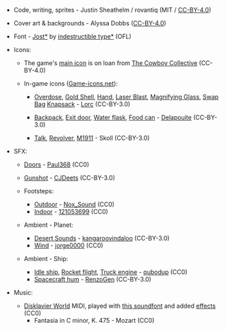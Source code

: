 * Code, writing, sprites - Justin Sheathelm / rovantiq (MIT / [CC-BY-4.0](https://creativecommons.org/licenses/by/4.0/))


* Cover art & backgrounds - Alyssa Dobbs ([CC-BY-4.0](https://creativecommons.org/licenses/by/4.0/))


* Font -  [Jost*](https://indestructibletype.com/Jost.html) by [indestructible type*](https://indestructibletype.com/Home.html) (OFL)


* Icons:

    * The game's [main icon](https://raw.githubusercontent.com/CowboyCollective/CowboyCollective.github.io/master/Favicon.png) is on loan from [The Cowboy Collective](https://cowboycollective.cc/) (CC-BY-4.0)

    * In-game icons ([Game-icons.net](https://game-icons.net)):

        * [Overdose](https://game-icons.net/1x1/lorc/overdose.html), [Gold Shell](https://game-icons.net/1x1/lorc/gold-shell.html), [Hand](https://game-icons.net/1x1/lorc/hand.html), [Laser Blast](https://game-icons.net/1x1/lorc/laser-blast.html), [Magnifying Glass](https://game-icons.net/1x1/lorc/magnifying-glass.html), [Swap Bag](https://game-icons.net/1x1/lorc/swap-bag.html) [Knapsack](https://game-icons.net/1x1/lorc/knapsack.html) - [Lorc](http://lorcblog.blogspot.com/) (CC-BY-3.0)

        * [Backpack](https://game-icons.net/1x1/delapouite/backpack.html), [Exit door](https://game-icons.net/1x1/delapouite/exit-door.html), [Water flask](https://game-icons.net/1x1/delapouite/water-flask.html), [Food can](https://game-icons.net/1x1/delapouite/opened-food-can.html) - [Delapouite](http://delapouite.com/) (CC-BY-3.0)

        * [Talk](https://game-icons.net/1x1/skoll/talk.html), [Revolver](https://game-icons.net/1x1/skoll/revolver.html), [M1911](https://game-icons.net/1x1/skoll/colt-m1911.html) - Skoll (CC-BY-3.0)


* SFX:
 
    * [Doors](https://freesound.org/people/Paul368/sounds/264063/) - [Paul368](https://freesound.org/people/Paul368/) (CC0)

    * [Gunshot](https://freesound.org/people/CJDeets/sounds/476740/) - [CJDeets](https://freesound.org/people/CJDeets/) (CC-BY-3.0)

    * Footsteps:
        * [Outdoor](https://freesound.org/search/?q=490951) - [Nox_Sound](https://freesound.org/people/Nox_Sound/) (CC0)
        * [Indoor](https://freesound.org/people/121053699/sounds/467992/) - [121053699](https://freesound.org/people/121053699/) (CC0)

    * Ambient - Planet: 
        * [Desert Sounds](https://freesound.org/people/kangaroovindaloo/sounds/138288/) - [kangaroovindaloo](https://freesound.org/people/kangaroovindaloo/) (CC-BY-3.0)
        * [Wind](https://freesound.org/people/jorge0000/sounds/361053/) - [jorge0000](https://freesound.org/people/jorge0000/) (CC0)

    * Ambient - Ship:
        * [Idle ship](https://freesound.org/people/qubodup/sounds/163117/), [Rocket flight](https://freesound.org/people/qubodup/sounds/171106/), [Truck engine](https://freesound.org/people/qubodup/sounds/187564/) - [qubodup](https://freesound.org/people/qubodup/) (CC0)
        * [Spacecraft hum](https://freesound.org/people/RenzoGen/sounds/351740/) - [RenzoGen](https://freesound.org/people/RenzoGen/) (CC-BY-3.0)


* Music:

    * [Disklavier World](http://www.kuhmann.com/Yamaha.htm) MIDI, played with [this soundfont](http://sonimusicae.free.fr/matshelgesson-maestro-en.html) and added [effects](https://calf-studio-gear.org/) (CC0)
        * Fantasia in C minor, K. 475 - Mozart (CC0)